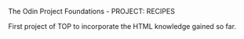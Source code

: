 The Odin Project
Foundations - PROJECT: RECIPES

First project of TOP to incorporate the HTML knowledge gained so far. 